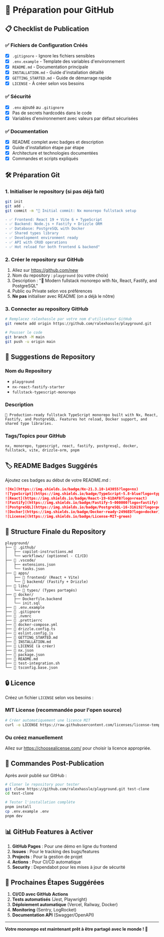 # 🚀 Préparation pour GitHub

## 📋 Checklist de Publication

### ✅ Fichiers de Configuration Créés

- [x] `.gitignore` - Ignore les fichiers sensibles
- [x] `.env.example` - Template des variables d'environnement
- [x] `README.md` - Documentation principale
- [x] `INSTALLATION.md` - Guide d'installation détaillé
- [x] `GETTING_STARTED.md` - Guide de démarrage rapide
- [x] `LICENSE` - À créer selon vos besoins

### ✅ Sécurité

- [x] `.env` ajouté au `.gitignore`
- [x] Pas de secrets hardcodés dans le code
- [x] Variables d'environnement avec valeurs par défaut sécurisées

### ✅ Documentation

- [x] README complet avec badges et description
- [x] Guide d'installation étape par étape
- [x] Architecture et technologies documentées
- [x] Commandes et scripts expliqués

## 🛠️ Préparation Git

### 1. Initialiser le repository (si pas déjà fait)

```bash
git init
git add .
git commit -m "🎉 Initial commit: Nx monorepo fullstack setup

- ✅ Frontend: React 19 + Vite 6 + TypeScript
- ✅ Backend: Node.js + Fastify + Drizzle ORM
- ✅ Database: PostgreSQL with Docker
- ✅ Shared types library
- ✅ Development environment ready
- ✅ API with CRUD operations
- ✅ Hot reload for both frontend & backend"
```

### 2. Créer le repository sur GitHub

1. Allez sur https://github.com/new
2. Nom du repository : `playground` (ou votre choix)
3. Description : "🚀 Modern fullstack monorepo with Nx, React, Fastify, and PostgreSQL"
4. Public ou Private selon vos préférences
5. **Ne pas** initialiser avec README (on a déjà le nôtre)

### 3. Connecter au repository GitHub

```bash
# Remplacez ralexhassle par votre nom d'utilisateur GitHub
git remote add origin https://github.com/ralexhassle/playground.git

# Pousser le code
git branch -M main
git push -u origin main
```

## 📝 Suggestions de Repository

### Nom du Repository

- `playground`
- `nx-react-fastify-starter`
- `fullstack-typescript-monorepo`

### Description

```
🚀 Production-ready fullstack TypeScript monorepo built with Nx, React, Fastify, and PostgreSQL. Features hot reload, Docker support, and shared type libraries.
```

### Tags/Topics pour GitHub

```
nx, monorepo, typescript, react, fastify, postgresql, docker, fullstack, vite, drizzle-orm, pnpm
```

## 🏷️ README Badges Suggérés

Ajoutez ces badges au début de votre README.md :

```markdown
![Nx](https://img.shields.io/badge/Nx-21.3.10-143055?logo=nx)
![TypeScript](https://img.shields.io/badge/TypeScript-5.8-blue?logo=typescript)
![React](https://img.shields.io/badge/React-19-61DAFB?logo=react)
![Fastify](https://img.shields.io/badge/Fastify-5-000000?logo=fastify)
![PostgreSQL](https://img.shields.io/badge/PostgreSQL-16-316192?logo=postgresql)
![Docker](https://img.shields.io/badge/Docker-ready-2496ED?logo=docker)
![License](https://img.shields.io/badge/License-MIT-green)
```

## 📁 Structure Finale du Repository

```
playground/
├── 📁 .github/
│   ├── copilot-instructions.md
│   └── workflows/ (optionnel - CI/CD)
├── 📁 .vscode/
│   ├── extensions.json
│   └── tasks.json
├── 📁 apps/
│   ├── 📁 frontend/ (React + Vite)
│   └── 📁 backend/ (Fastify + Drizzle)
├── 📁 libs/
│   └── 📁 types/ (Types partagés)
├── 📁 docker/
│   ├── Dockerfile.backend
│   └── init.sql
├── 📄 .env.example
├── 📄 .gitignore
├── 📄 .nvmrc
├── 📄 .prettierrc
├── 📄 docker-compose.yml
├── 📄 drizzle.config.ts
├── 📄 eslint.config.js
├── 📄 GETTING_STARTED.md
├── 📄 INSTALLATION.md
├── 📄 LICENSE (à créer)
├── 📄 nx.json
├── 📄 package.json
├── 📄 README.md
├── 📄 test-integration.sh
└── 📄 tsconfig.base.json
```

## 🔒 Licence

Créez un fichier `LICENSE` selon vos besoins :

### MIT License (recommandée pour l'open source)

```bash
# Créer automatiquement une licence MIT
curl -o LICENSE https://raw.githubusercontent.com/licenses/license-templates/master/templates/mit.txt
```

### Ou créez manuellement

Allez sur https://choosealicense.com/ pour choisir la licence appropriée.

## 🚀 Commandes Post-Publication

Après avoir publié sur GitHub :

```bash
# Cloner le repository pour tester
git clone https://github.com/ralexhassle/playground.git test-clone
cd test-clone

# Tester l'installation complète
pnpm install
cp .env.example .env
pnpm dev
```

## 📊 GitHub Features à Activer

1. **GitHub Pages** : Pour une démo en ligne du frontend
2. **Issues** : Pour le tracking des bugs/features
3. **Projects** : Pour la gestion de projet
4. **Actions** : Pour CI/CD automatique
5. **Security** : Dependabot pour les mises à jour de sécurité

## 🎯 Prochaines Étapes Suggérées

1. **CI/CD avec GitHub Actions**
2. **Tests automatisés** (Jest, Playwright)
3. **Déploiement automatique** (Vercel, Railway, Docker)
4. **Monitoring** (Sentry, LogRocket)
5. **Documentation API** (Swagger/OpenAPI)

---

**Votre monorepo est maintenant prêt à être partagé avec le monde ! 🌟**
